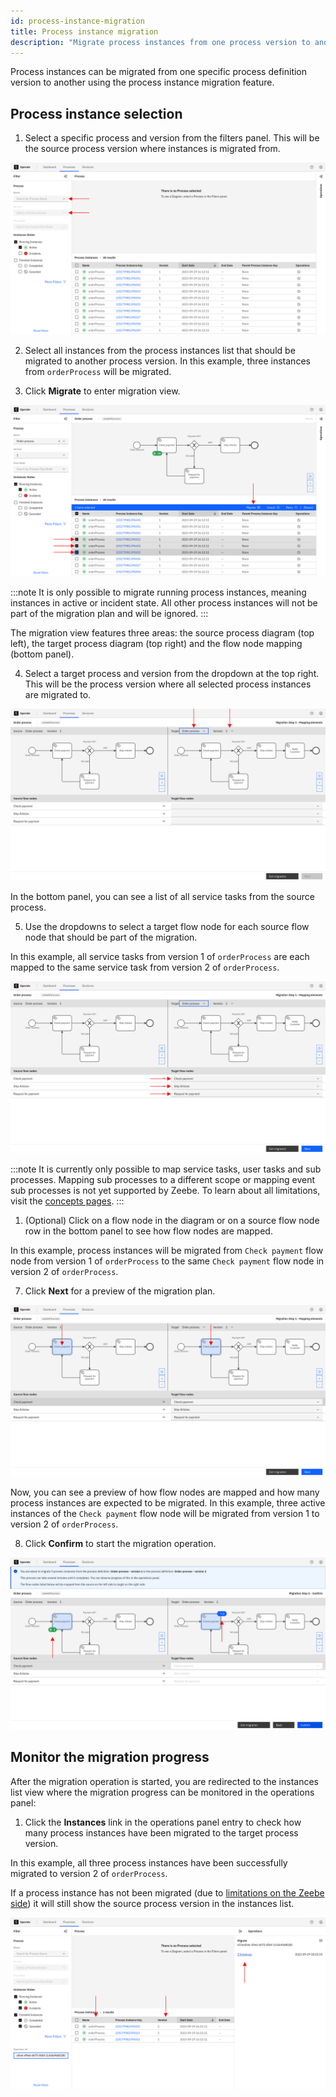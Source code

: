 ```yaml
---
id: process-instance-migration
title: Process instance migration
description: "Migrate process instances from one process version to another using the process instance migration feature."
---
```


Process instances can be migrated from one specific process definition version to another using the process instance migration feature.

## Process instance selection

1. Select a specific process and version from the filters panel. This will be the source process version where instances is migrated from.

![operate-view-process-filters](./img/process-instance-migration/process-filters.png)

2. Select all instances from the process instances list that should be migrated to another process version. In this example, three instances from `orderProcess` will be migrated.

3. Click **Migrate** to enter migration view.

![operate-migrate-button](./img/process-instance-migration/migrate-button.png)

:::note
It is only possible to migrate running process instances, meaning instances in active or incident state. All other process instances will not be part of the migration plan and will be ignored.
:::

The migration view features three areas: the source process diagram (top left), the target process diagram (top right) and the flow node mapping (bottom panel).

4. Select a target process and version from the dropdown at the top right. This will be the process version where all selected process instances are migrated to.

![operate-select-target-process](./img/process-instance-migration/select-target-process.png)

In the bottom panel, you can see a list of all service tasks from the source process.

5. Use the dropdowns to select a target flow node for each source flow node that should be part of the migration.

In this example, all service tasks from version 1 of `orderProcess` are each mapped to the same service task from version 2 of `orderProcess`.

![operate-view-process-filters](./img/process-instance-migration/map-elements.png)

:::note
It is currently only possible to map service tasks, user tasks and sub processes. Mapping sub processes to a different scope or mapping event sub processes is not yet supported by Zeebe. To learn about all limitations, visit the [concepts pages](/components/concepts/process-instance-migration.md#limitations).
:::

1. (Optional) Click on a flow node in the diagram or on a source flow node row in the bottom panel to see how flow nodes are mapped.

In this example, process instances will be migrated from `Check payment` flow node from version 1 of `orderProcess` to the same `Check payment` flow node in version 2 of `orderProcess`.

7. Click **Next** for a preview of the migration plan.

![operate-view-process-filters](./img/process-instance-migration/highlight-mapping.png)

Now, you can see a preview of how flow nodes are mapped and how many process instances are expected to be migrated. In this example, three active instances of the `Check payment` flow node will be migrated from version 1 to version 2 of `orderProcess`.

8. Click **Confirm** to start the migration operation.

![operate-view-process-filters](./img/process-instance-migration/summary.png)

## Monitor the migration progress

After the migration operation is started, you are redirected to the instances list view where the migration progress can be monitored in the operations panel:

1. Click the **Instances** link in the operations panel entry to check how many process instances have been migrated to the target process version.

In this example, all three process instances have been successfully migrated to version 2 of `orderProcess`.

If a process instance has not been migrated (due to [limitations on the Zeebe side](/components/concepts/process-instance-migration.md#limitations)) it will still show the source process version in the instances list.

![operate-view-process-filters](./img/process-instance-migration/operations-panel.png)
